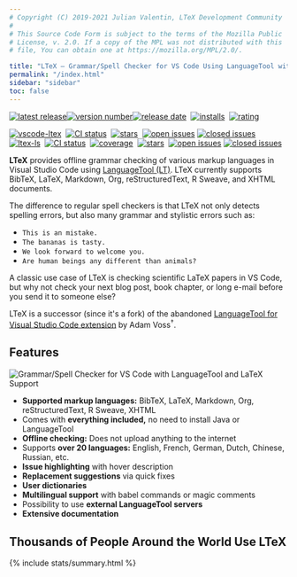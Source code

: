 ```yaml
---
# Copyright (C) 2019-2021 Julian Valentin, LTeX Development Community
#
# This Source Code Form is subject to the terms of the Mozilla Public
# License, v. 2.0. If a copy of the MPL was not distributed with this
# file, You can obtain one at https://mozilla.org/MPL/2.0/.

title: "LTeX – Grammar/Spell Checker for VS Code Using LanguageTool with Support for LaTeX, Markdown, and Others"
permalink: "/index.html"
sidebar: "sidebar"
toc: false
---
```


<a href="https://marketplace.visualstudio.com/items?itemName=valentjn.vscode-ltex" class="no-external">![latest release](https://badgen.net/badge/-/release/585858?label=)![version number](https://badgen.net/vs-marketplace/v/valentjn.vscode-ltex?label=)![release date](https://badgen.net/github/last-commit/valentjn/vscode-ltex/release?label=)</a>&nbsp;
<a href="https://marketplace.visualstudio.com/items?itemName=valentjn.vscode-ltex" class="no-external">![installs](https://badgen.net/vs-marketplace/i/valentjn.vscode-ltex)</a>&nbsp;
<a href="https://marketplace.visualstudio.com/items?itemName=valentjn.vscode-ltex" class="no-external">![rating](https://badgen.net/vs-marketplace/rating/valentjn.vscode-ltex)</a>

<a href="https://github.com/valentjn/vscode-ltex" class="no-external">![vscode-ltex](https://badgen.net/github/license/valentjn/vscode-ltex?label=vscode-ltex)</a>&nbsp;
<a href="https://github.com/valentjn/vscode-ltex/actions?query=workflow%3A%22CI%22+branch%3Arelease" class="no-external">![CI status](https://github.com/valentjn/vscode-ltex/workflows/CI/badge.svg?branch=release)</a>&nbsp;
<a href="https://github.com/valentjn/vscode-ltex" class="no-external">![stars](https://badgen.net/github/stars/valentjn/vscode-ltex)</a>&nbsp;
<a href="https://github.com/valentjn/vscode-ltex/issues" class="no-external">![open issues](https://badgen.net/github/open-issues/valentjn/vscode-ltex?label=open/closed%20issues&color=blue)</a>&nbsp;<a href="https://github.com/valentjn/vscode-ltex/issues" class="no-external">![closed issues](https://badgen.net/github/closed-issues/valentjn/vscode-ltex?label=)</a><br/>
<a href="https://github.com/valentjn/ltex-ls" class="no-external">![ltex-ls](https://badgen.net/github/license/valentjn/ltex-ls?label=ltex-ls)</a>&nbsp;
<a href="https://github.com/valentjn/ltex-ls/actions?query=workflow%3A%22CI%22+branch%3Arelease" class="no-external">![CI status](https://github.com/valentjn/ltex-ls/workflows/CI/badge.svg?branch=release)</a>&nbsp;
<a href="https://coveralls.io/github/valentjn/ltex-ls" class="no-external">![coverage](https://badgen.net/coveralls/c/github/valentjn/ltex-ls/release)</a>&nbsp;
<a href="https://github.com/valentjn/ltex-ls" class="no-external">![stars](https://badgen.net/github/stars/valentjn/ltex-ls)</a>&nbsp;
<a href="https://github.com/valentjn/ltex-ls/issues" class="no-external">![open issues](https://badgen.net/github/open-issues/valentjn/ltex-ls?label=open/closed%20issues&color=blue)</a>&nbsp;<a href="https://github.com/valentjn/ltex-ls/issues" class="no-external">![closed issues](https://badgen.net/github/closed-issues/valentjn/ltex-ls?label=)</a>

**LTeX** provides offline grammar checking of various markup languages in Visual Studio Code using [LanguageTool&nbsp;(LT)](https://languagetool.org/). LTeX currently supports BibTeX, LaTeX, Markdown, Org, reStructuredText, R Sweave, and XHTML documents.

The difference to regular spell checkers is that LTeX not only detects spelling errors, but also many grammar and stylistic errors such as:

- `This is an mistake.`
- `The bananas is tasty.`
- `We look forward to welcome you.`
- `Are human beings any different than animals?`

A classic use case of LTeX is checking scientific LaTeX papers in VS Code, but why not check your next blog post, book chapter, or long e-mail before you send it to someone else?

LTeX is a successor (since it's a fork) of the abandoned [LanguageTool for Visual Studio Code extension](https://github.com/adamvoss/vscode-languagetool) by Adam Voss<sup>†</sup>.

<div style="margin-bottom:30px;"></div>

## Features

![Grammar/Spell Checker for VS Code with LanguageTool and LaTeX Support](https://github.com/valentjn/vscode-ltex/raw/release/img/banner-ltex.png)

- **Supported markup languages:** BibTeX, LaTeX, Markdown, Org, reStructuredText, R Sweave, XHTML
- Comes with **everything included,** no need to install Java or LanguageTool
- **Offline checking:** Does not upload anything to the internet
- Supports **over 20 languages:** English, French, German, Dutch, Chinese, Russian, etc.
- **Issue highlighting** with hover description
- **Replacement suggestions** via quick fixes
- **User dictionaries**
- **Multilingual support** with babel commands or magic comments
- Possibility to use **external LanguageTool servers**
- **Extensive documentation**

<div style="margin-bottom:30px;"></div>

## Thousands of People Around the World Use LTeX

{% include stats/summary.html %}
